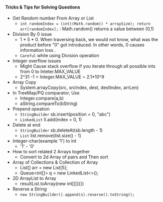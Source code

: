 #### Tricks & Tips for Solving Questions

- Get Random number From Array or List
  - `int randomIndex = (int)(Math.random() * arraySize); return arr[randomIndex];` : Math.random() returns a value between (0,1)
- Division By 0 issue
  - 1 * 5 * 0. When traversing back, we would not know, what was the product before "0" got introduced. In other words, 0 causes information loss .
  - `Careful` while using Division operation
- Integer overflow issues
  - Might Cause stack overflow if you iterate through all possible ints from 0 to Inteter.MAX_VALUE
  - 2^31 -1 = Integer.MAX_VALUE ~ 2.1*10^9
- Array Copy
  - System.arrayCopy(src, srcIndex, dest, destIndex, arrLen)
- In TreeMap/PQ comparator, Use
  - Integer.compare(a,b)
  - aString.compareTo(bString)
- Prepend opeation
  - `StringBuilder`   sb.insert(position = 0, "abc")
  - `LinkedList` ll.add(index = 0, 1)
- Delete at end
  - `StringBuilder` sb.deleteAt(sb.length - 1)
  - `List` list.remove(list.size() - 1)
- Integer-char(example '1') to int
  - '1' - '0'
- How to sort related 2 Arrays together
  - Convert to 2d Array of pairs and Then sort
- Array of Collections & Collection of Array
  - List<Integer>[] arr = new  List<Integer>[5];
  - Queue<int[]> q = new LinkedList<>();
- 2D ArrayList to Array
  - resultList.toArray(new int[][]{})
- Reverse a String
  - `new StringBuilder().append(s).reverse().toString();` 
